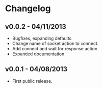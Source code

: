 Changelog
=========

v0.0.2 - 04/11/2013
-------------------

  * Bugfixes, expanding defaults.
  * Change name of socket action to connect.
  * Add connect and wait for response action.
  * Expanded documentation.

v0.0.1 - 04/08/2013
-------------------

  * First public release.
